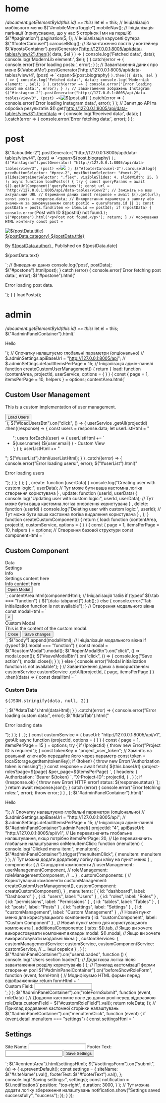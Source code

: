 # home

/_document.getElementById(this.id) == this_/ let el = this;
// Ініціалізація мобільного меню
$("#mobileMenuToggle").mobileNav();
// Ініціалізація пагінації (припускаємо, що у нас 5 сторінок і ми на першій)
$("#pagination").pagination(5, 1);
// Ініціалізація каруселі футера
$("#footerCarousel").carouselBlog();
// Завантаження постів у контейнер
$('#postsContainer').postGenerator('http://127.0.0.1:8005/api/data-tables/view/2').then(({
data, $el }
                                                                                        ) => {
  console.log('Fetched data:', data);
  console.log('ModernLib element:', $el);
}
                                                                                       ).catch(error => {
  console.error('Error loading posts:', error);
}
                                                                                              );
// Завантаження даних про мене
$('#aboutMe').postGenerator('http://127.0.0.1:8005/api/data-tables/view/4',
(post) => `<span>${post.biography}
</span>`
).then(({
data, $el }
                                  ) => {
  console.log('Fetched data:', data);
  console.log('ModernLib element:', $el);
}
                                 ).catch(error => {
  console.error('Error loading about me data:', error);
}
                                        );
// Завантаження зображень Instagram
$("#instagram-2").postGenerator("http://127.0.0.1:8005/api/data-tables/view/3",
(post) => `<img src="${post.imageUrl}
" alt="${post.alt}
" class="hover:opacity-75"/>`
).catch(error => {
console.error('Error loading Instagram data:', error);
}
);
// Запит до API та обробка результатів
$().get('http://127.0.0.1:8005/api/data-tables/view/3').then(data => {
console.log('Received data:', data);
}
).catch(error => {
console.error('Error fetching data:', error);
}
);

# post

$("#aboutMe-2").postGenerator(
  "http://127.0.0.1:8005/api/data-tables/view/4",
  (post) => `<span>${post.biography}
</span>`);
$("#instagram").postGenerator(
  "http://127.0.0.1:8005/api/data-tables/view/3",
  (post) =>`<img src="${post.imageUrl}
" src="${post.alt}
" class="hover:opacity-75"/>`
);
$("#footerCarousel-2").carouselBlog({
  prevButtonSelector: "#prev-2",
  nextButtonSelector: "#next-2",
  slidesContainerSelector: ".flex",
  visibleSlides: 4,
  slideWidth: 25,
}
                                   );
async function loadPosts() {
  try {
    const queryParams = await $().getUrlComponent('queryParams');
    const url = 'http://127.0.0.1:8005/api/data-tables/view/2';
    // Замініть на ваш актуальний URL
    // Отримання даних
    const response = await $().get(url);
    const posts = response.data;
    // Використання параметра з запиту або значення за замовчуванням
    const postId = queryParams.id || 1;
    const postData = posts.find(item => item.id == postId);
    if (!postData) {
      console.error(`Post with ID ${postId}
not found.`);
      $("#postone").html('<p>Post not found.</p>');
      return;
    }
    // Формування HTML контенту
    const post = `

<article class="flex flex-col shadow my-4">
<a href="${postData.link}
" class="hover:opacity-75">
<img src="${postData.image}
" alt="${postData.title}
" />
</a>
<div class="bg-white flex flex-col justify-start p-6">
<a href="#" class="text-blue-700 text-sm font-bold uppercase pb-4">${postData.category}
</a>
<a href="${postData.link}
" class="text-3xl font-bold hover:text-gray-700 pb-4">${postData.title}
</a>
<p class="text-sm pb-3">
By <a href="#" class="font-semibold hover:text-gray-800">${postData.author}
</a>, Published on ${postData.date}
</p>
<p class="pb-3">${postData.text}
</p>
</div>
</article>`;
    // Виведення даних
    console.log('post', postData);
    $("#postone").html(post);
  }
  catch (error) {
    console.error('Error fetching post data:', error);
    $("#postone").html('<p>Error loading post data.</p>');
  }
}
loadPosts();

# admin

/_document.getElementById(this.id) == this_/ let el = this;
$("#adminPanelContainer").html('<p>Hello</p>');
// Спочатку налаштуємо глобальні параметри (опціонально)
// $.adminSettings.apiBaseUrl = "http://127.0.0.1:8005/api";
// $.adminSettings.defaultItemsPerPage = 15;
// Ініціалізація адмін-панелі
function createCustomUserManagement() {
return {
load: function (contentArea, projectId, userService, options = {
}
) {
const {
page = 1, itemsPerPage = 10, helpers }
= options;
contentArea.html(`

<h2 class="text-xl mb-4">Custom User Management</h2>
<p>This is a custom implementation of user management.</p>
<button id="loadUsersBtn" class="px-4 py-2 bg-blue-500 text-white rounded">Load Users</button>
<div id="userList"></div>
`);
      $("#loadUsersBtn").on("click", () => {
        userService
          .getAll(projectId)
          .then((response) => {
          const users = response.data;
          let userListHtml = "<ul>";
          users.forEach((user) => {
            userListHtml += `<li>${user.name}
(${user.email}
) - Custom View</li>`;
          }
                       );
          userListHtml += "</ul>";
          $("#userList").html(userListHtml);
        }
               )
          .catch((error) => {
          console.error("Error loading users:", error);
          $("#userList").html("<p>Error loading users</p>");
        }
                );
      }
                           );
    }
    ,
    create: function (userData) {
      console.log("Creating user with custom logic:", userData);
      // Тут може бути ваша кастомна логіка створення користувача
    }
    ,
    update: function (userId, userData) {
      console.log("Updating user with custom logic:", userId, userData);
      // Тут може бути ваша кастомна логіка оновлення користувача
    }
    ,
    delete: function (userId) {
      console.log("Deleting user with custom logic:", userId);
      // Тут може бути ваша кастомна логіка видалення користувача
    }
    ,
  };
}
function createCustomComponent() {
  return {
    load: function (contentArea, projectId, customService, options = {
    }
                   ) {
      const {
        page = 1, itemsPerPage = 10, helpers }
      = options;
      // Створення базової структури
      const componentHtml = `
<div class="custom-component">
<h2 class="text-xl mb-4">Custom Component</h2>
<div class="tab mt-20 block-center">
<div class="tab-panel" data-tabpanel>
<div class="tab-item tab-item--active">Data</div>
<div class="tab-item">Settings</div>
<div class="tab-item">Info</div>
</div>
<div class="tab-content tab-content--active" id="dataTab"></div>
<div class="tab-content" id="settingsTab">Settings content here</div>
<div class="tab-content" id="infoTab">Info content here</div>
</div>
<button id="openModalBtn" class="btn btn-primary mt-4">Open Modal</button>
</div>
`;
      contentArea.html(componentHtml);
      // Ініціалізація табів
      if (typeof $().tab === "function") {
        $("[data-tabpanel]").tab();
      }
      else {
        console.error("Tab initialization function is not available");
      }
      // Створення модального вікна
      const modalHtml = `
<div class="modal" id="customModal">
<div class="modal-dialog">
<div class="modal-content">
<button class="close" data-close>
<span>&times;</span>
</button>
<div class="modal-header">
<div class="modal-title">Custom Modal</div>
</div>
<div class="modal-body">
This is the content of the custom modal.
</div>
<div class="modal-footer">
<button class="btn btn-danger" data-close>Close</button>
<button class="btn btn-success" id="saveModalBtn">Save changes</button>
</div>
</div>
</div>
</div>
`;
      $("body").append(modalHtml);
      // Ініціалізація модального вікна
      if (typeof $().modal === "function") {
        const modal = $("#customModal").modal();
        $("#openModalBtn").on("click", () => modal.open());
        $("#saveModalBtn").on("click", () => {
          console.log("Save action");
          modal.close();
        }
                             );
      }
      else {
        console.error("Modal initialization function is not available");
      }
      // Завантаження даних з використанням customService
      customService
        .getAll(projectId, {
        page, itemsPerPage }
               )
        .then((data) => {
        const dataHtml = `
<h3 class="text-lg mb-2">Custom Data</h3>
<pre>${JSON.stringify(data, null, 2)}
</pre>
`;
        $("#dataTab").html(dataHtml);
      }
             )
        .catch((error) => {
        console.error("Error loading custom data:", error);
        $("#dataTab").html("<p>Error loading data</p>");
      }
              );
    }
    ,
  };
}
const customService = {
  baseUrl: "http://127.0.0.1:8005/api/v1",
  getAll: async function (projectId, options = {
  }
                         ) {
    const {
      page = 1, itemsPerPage = 15 }
    = options;
    try {
      if (!projectId) {
        throw new Error("Project ID is required");
      }
      const tokenKey = "project_user_token";
      // Замініть на реальний ключ або передайте його через параметр
      const token = localStorage.getItem(tokenKey);
      if (!token) {
        throw new Error("Authorization token is missing");
      }
      const response = await fetch(`${this.baseUrl}
/project-roles?page=${page}
&per_page=${itemsPerPage}
`, {
        headers: {
          Authorization: `Bearer ${token}
`,
          "X-Project-ID": projectId,
        }
        ,
      }
                                  );
      if (!response.ok) {
        throw new Error(`HTTP error! status: ${response.status}
`);
      }
      return await response.json();
    }
    catch (error) {
      console.error("Error fetching roles:", error);
      throw error;
    }
  }
  ,
};
$("#adminPanelContainer").html("<p>Hello</p>");
// Спочатку налаштуємо глобальні параметри (опціонально)
// $.adminSettings.apiBaseUrl = "http://127.0.0.1:8005/api";
// $.adminSettings.defaultItemsPerPage = 15;
// Ініціалізація адмін-панелі
$("#adminPanelContainer").adminPanel({
  projectId: "4",
  apiBaseUrl: "http://127.0.0.1:8005/api/v1", // Це перевизначить глобальне налаштування, якщо потрібно
  itemsPerPage: 20, // Це перевизначить глобальне налаштування
  onMenuItemClick: function (menuItem) {
    console.log("Clicked menu item:", menuItem);
    $("#adminPanelContainer").trigger("menuItemClick", {
      menuItem: menuItem }
                                     );
    // Тут можна додати додаткову логіку при кліку на пункт меню
  }
  ,
  components: {
    // Стандартні компоненти
    // userManagement: userManagementComponent,
    //  roleManagement: roleManagementComponent,
    // ...
  }
  ,
  customComponents: {
    // Користувацькі компоненти
    customManagement: createCustomUserManagement(),
    customComponent: createCustomComponent(),
  }
  ,
  menuItems: [
    {
      id: "dashboard", label: "Dashboard" }
    ,
    {
      id: "users", label: "Users" }
    ,
    {
      id: "roles", label: "Roles" }
    ,
    {
      id: "permissions", label: "Permissions" }
    ,
    {
      id: "tables", label: "Tables" }
    ,
    {
      id: "posts", label: "Posts" }
    ,
    {
      id: "settings", label: "Settings" }
    ,
    {
      id: "customManagement", label: "Custom Management" }
    , // Новий пункт меню для користувацького компонента
    {
      id: "customComponent", label: "Custom Component" }
    , // Новий пункт меню для користувацького компонента
  ],
  additionalComponents: {
    tabs: $().tab, // Якщо ви хочете використовувати компонент вкладок
    modal: $().modal, // Якщо ви хочете використовувати модальні вікна
  }
  ,
  customServices: {
    customManagementService: customService,
    customComponentService: customService,
    // ... інші сервіси
  }
  ,
}
                                    );
$("#adminPanelContainer").on("usersLoaded", function () {
  console.log("Users section loaded");
  // Додаткова логіка після завантаження розділу користувачів
}
                            );
// Приклад кастомізації форми створення ролі
$("#adminPanelContainer").on("beforeShowRoleForm", function (event, formHtml) {
  // Модифікуємо HTML форми перед відображенням
  return formHtml + '<div class="mt-4"><label>Custom Field: <input type="text" id="customRoleField"></label></div>';
}
                            );
$("#adminPanelContainer").on("roleFormSubmit", function (event, roleData) {
  // Додаємо кастомне поле до даних ролі перед відправкою
  roleData.customField = $("#customRoleField").val();
  return roleData;
});
// Приклад додавання кастомної сторінки налаштувань
$("#adminPanelContainer").on("menuItemClick", function (event) {
  if (event.detail.menuItem === "settings") {
    const settingsHtml = `
<h2 class="text-xl mb-4">Settings</h2>
<form id="settingsForm">
<label class="block mb-2">
Site Name:
<input type="text" id="siteName" class="w-full p-2 border rounded">
</label>
<label class="block mb-2">
Footer Text:
<input type="text" id="footerText" class="w-full p-2 border rounded">
</label>
<button type="submit" class="bg-blue-500 text-white px-4 py-2 rounded">Save Settings</button>
</form>
`;
    $("#contentArea").html(settingsHtml);
    $("#settingsForm").on("submit", (e) => {
      e.preventDefault();
      const settings = {
        siteName: $("#siteName").val(),
        footerText: $("#footerText").val(),
      };
      console.log("Saving settings:", settings);
      const notification = $().notification({
        position: "top-right",
        duration: 3000,
      }
                                           );
      // Тут можна додати логіку збереження налаштувань
      notification.show("Settings saved successfully", "success");
    });
  }
});
